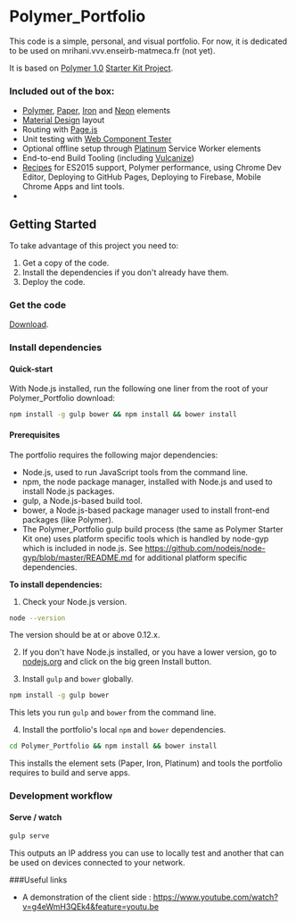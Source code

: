 # Polymer_Portfolio

This code is a simple, personal, and visual portfolio. For now, it is dedicated to be used on mrihani.vvv.enseirb-matmeca.fr (not yet).

It is based on [Polymer 1.0](https://www.polymer-project.org/) [Starter Kit Project](https://github.com/PolymerElements/polymer-starter-kit).


### Included out of the box:

* [Polymer](https://www.polymer-project.org/), [Paper](https://elements.polymer-project.org/browse?package=paper-elements), [Iron](https://elements.polymer-project.org/browse?package=iron-elements) and [Neon](https://elements.polymer-project.org/browse?package=neon-elements) elements
* [Material Design](http://www.google.com/design/spec/material-design/introduction.html) layout
* Routing with [Page.js](https://visionmedia.github.io/page.js/)
* Unit testing with [Web Component Tester](https://github.com/Polymer/web-component-tester)
* Optional offline setup through [Platinum](https://elements.polymer-project.org/browse?package=platinum-elements) Service Worker elements
* End-to-end Build Tooling (including [Vulcanize](https://github.com/Polymer/vulcanize))
* [Recipes](/docs/README.md/) for ES2015 support, Polymer performance, using Chrome Dev Editor, Deploying to GitHub Pages, Deploying to Firebase, Mobile Chrome Apps and lint tools.
* 
## Getting Started

To take advantage of this project you need to:

1. Get a copy of the code.
2. Install the dependencies if you don't already have them.
3. Deploy the code.

### Get the code

[Download](https://github.com/SimoRihani/Polymer_Portfolio).

### Install dependencies

#### Quick-start 

With Node.js installed, run the following one liner from the root of your Polymer_Portfolio download:

```sh
npm install -g gulp bower && npm install && bower install
```

#### Prerequisites 

The portfolio requires the following major dependencies:

- Node.js, used to run JavaScript tools from the command line.
- npm, the node package manager, installed with Node.js and used to install Node.js packages.
- gulp, a Node.js-based build tool.
- bower, a Node.js-based package manager used to install front-end packages (like Polymer).
- The Polymer_Portfolio gulp build process (the same as Polymer Starter Kit one) uses platform specific tools which is handled by node-gyp which is included in node.js. See https://github.com/nodejs/node-gyp/blob/master/README.md for additional platform specific dependencies.

**To install dependencies:**

1)  Check your Node.js version.

```sh
node --version
```

The version should be at or above 0.12.x.

2)  If you don't have Node.js installed, or you have a lower version, go to [nodejs.org](https://nodejs.org) and click on the big green Install button.

3)  Install `gulp` and `bower` globally.

```sh
npm install -g gulp bower
```

This lets you run `gulp` and `bower` from the command line.

4)  Install the portfolio's local `npm` and `bower` dependencies.

```sh
cd Polymer_Portfolio && npm install && bower install
```

This installs the element sets (Paper, Iron, Platinum) and tools the portfolio requires to build and serve apps.

### Development workflow

#### Serve / watch

```sh
gulp serve
```

This outputs an IP address you can use to locally test and another that can be used on devices connected to your network.

###Useful links

- A demonstration of the client side : https://www.youtube.com/watch?v=g4eWmH3QEk4&feature=youtu.be



